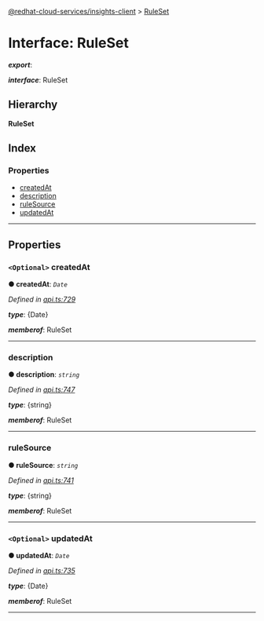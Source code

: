 [@redhat-cloud-services/insights-client](../README.md) > [RuleSet](../interfaces/ruleset.md)

# Interface: RuleSet

*__export__*: 

*__interface__*: RuleSet

## Hierarchy

**RuleSet**

## Index

### Properties

* [createdAt](ruleset.md#createdat)
* [description](ruleset.md#description)
* [ruleSource](ruleset.md#rulesource)
* [updatedAt](ruleset.md#updatedat)

---

## Properties

<a id="createdat"></a>

### `<Optional>` createdAt

**● createdAt**: *`Date`*

*Defined in [api.ts:729](https://github.com/RedHatInsights/javascript-clients/blob/master/packages/insights/api.ts#L729)*

*__type__*: {Date}

*__memberof__*: RuleSet

___
<a id="description"></a>

###  description

**● description**: *`string`*

*Defined in [api.ts:747](https://github.com/RedHatInsights/javascript-clients/blob/master/packages/insights/api.ts#L747)*

*__type__*: {string}

*__memberof__*: RuleSet

___
<a id="rulesource"></a>

###  ruleSource

**● ruleSource**: *`string`*

*Defined in [api.ts:741](https://github.com/RedHatInsights/javascript-clients/blob/master/packages/insights/api.ts#L741)*

*__type__*: {string}

*__memberof__*: RuleSet

___
<a id="updatedat"></a>

### `<Optional>` updatedAt

**● updatedAt**: *`Date`*

*Defined in [api.ts:735](https://github.com/RedHatInsights/javascript-clients/blob/master/packages/insights/api.ts#L735)*

*__type__*: {Date}

*__memberof__*: RuleSet

___

